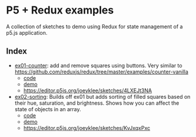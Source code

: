# P5 + Redux examples

A collection of sketches to demo using Redux for state management of a p5.js application.

## Index

- [ex01-counter](/ex01-counter): add and remove squares using buttons. Very similar to  https://github.com/reduxjs/redux/tree/master/examples/counter-vanilla
	- [code](/ex01-counter)
 	- [demo](https://joeyklee.github.io/p5-redux-examples/ex01-counter)
 	- https://editor.p5js.org/joeyklee/sketches/4LXEJt3NA
- [ex02-sorting](/ex02-sorting): Builds off ex01 but adds sorting of filled squares based on their hue, saturation, and brightness. Shows how you can affect the state of objects in an array.
 	- [code](/ex02-sorting)
 	- [demo](https://joeyklee.github.io/p5-redux-examples/ex02-sorting)
 	- https://editor.p5js.org/joeyklee/sketches/KvJxqxPxc